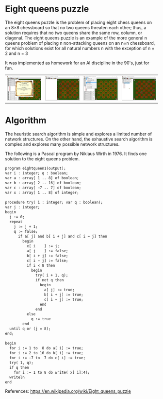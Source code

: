 # Eight queens puzzle

The eight queens puzzle is the problem of placing eight chess queens on an 8×8 chessboard so that no two queens threaten each other; thus, a solution requires that no two queens share the same row, column, or diagonal. The eight queens puzzle is an example of the more general n queens problem of placing n non-attacking queens on an n×n chessboard, for which solutions exist for all natural numbers n with the exception of n = 2 and n = 3

It was implemented as homework for an AI discipline in the 90's, just for fun. 

<table width:100%>
  <tr>
    <td><img src="./_/The8Mages_img.jpg"></td>
    <td><img src="./_/The8Mages_img1.jpg"></td>
    <td><img src="./_/The8Mages_img2.jpg"></td>
    <td><img src="./_/The8Mages_img3.jpg"></td>
  </tr>
</table>

# Algorithm

The heuristic search algorithm is simple and explores a limited number of network structures. On the other hand, the exhaustive search algorithm is complex and explores many possible network structures.

The following is a Pascal program by Niklaus Wirth in 1976. It finds one solution to the eight queens problem.

```
program eightqueen1(output);
var i : integer; q : boolean;
var a : array[ 1 .. 8] of boolean;
var b : array[ 2 .. 16] of boolean;
var c : array[ −7 .. 7] of boolean;
var x : array[ 1 .. 8] of integer;

procedure try( i : integer; var q : boolean);
var j : integer;
begin 
  j := 0;
  repeat
    j := j + 1; 
    q := false;
      if a[ j] and b[ i + j] and c[ i − j] then
        begin 
          x[ i    ] := j;
          a[ j    ] := false; 
          b[ i + j] := false;
          c[ i − j] := false;
          if i < 8 then
            begin
              try( i + 1, q);
              if not q then
                begin 
                  a[ j] := true; 
                  b[ i + j] := true; 
                  c[ i − j] := true;
                end
              end 
          else
            q := true
        end
  until q or (j = 8);
end;

begin
  for i := 1 to  8 do a[ i] := true;
  for i := 2 to 16 do b[ i] := true;
  for i := −7 to  7 do c[ i] := true;
  try( 1, q);
  if q then
    for i := 1 to 8 do write( x[ i]:4);
  writeln
end
```

References: https://en.wikipedia.org/wiki/Eight_queens_puzzle

